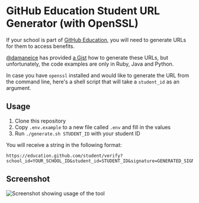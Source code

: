 # GitHub Education Student URL Generator (with OpenSSL)

If your school is part of [GitHub Education](https://education.github.com/), you will need to generate URLs for them to access benefits.

[@damaneice](https://github.com/damaneice) has provided [a Gist](https://gist.github.com/damaneice/a2aa8b19e698876ed37626a6b7b861ff) how to generate these URLs, but unfortunately, the code examples are only in Ruby, Java and Python.

In case you have `openssl` installed and would like to generate the URL from the command line, here's a shell script that will take a `student_id` as an argument.

## Usage

1. Clone this repository
2. Copy `.env.example` to a new file called `.env` and fill in the values
3. Run `./generate.sh STUDENT_ID` with your student ID

You will receive a string in the following format:

```
https://education.github.com/student/verify?school_id=YOUR_SCHOOL_ID&student_id=STUDENT_ID&signature=GENERATED_SIGNATURE
```

## Screenshot

<img src="https://raw.githubusercontent.com/upleveled/github-education-student-url-openssl/master/screenshot.png" alt="Screenshot showing usage of the tool" />

